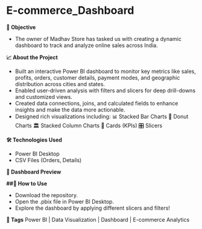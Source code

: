 # E-commerce_Dashboard

**🎯 Objective**
- The owner of Madhav Store has tasked us with creating a dynamic dashboard to track and analyze online sales across India.

**📈 About the Project**
- Built an interactive Power BI dashboard to monitor key metrics like sales, profits, orders, customer details, payment modes, and geographic distribution across cities and states.
- Enabled user-driven analysis with filters and slicers for deep drill-downs and customized views.
- Created data connections, joins, and calculated fields to enhance insights and make the data more actionable.
- Designed rich visualizations including:
📊 Stacked Bar Charts
🍩 Donut Charts
🏛️ Stacked Column Charts
📇 Cards (KPIs)
🎛️ Slicers

**🛠️ Technologies Used**
- Power BI Desktop
- CSV Files (Orders, Details)

**📸 Dashboard Preview**

**##🧩 How to Use**
- Download the repository.
- Open the .pbix file in Power BI Desktop.
- Explore the dashboard by applying different slicers and filters!

**🔖 Tags**
Power BI | Data Visualization | Dashboard | E-commerce Analytics 

